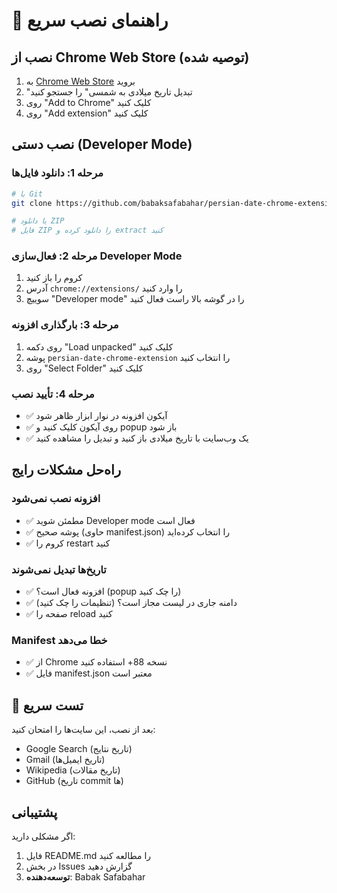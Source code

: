 # 🚀 راهنمای نصب سریع

## نصب از Chrome Web Store (توصیه شده)
1. به [Chrome Web Store](https://chrome.google.com/webstore) بروید
2. "تبدیل تاریخ میلادی به شمسی" را جستجو کنید
3. روی "Add to Chrome" کلیک کنید
4. روی "Add extension" کلیک کنید

## نصب دستی (Developer Mode)

### مرحله 1: دانلود فایل‌ها
```bash
# با Git
git clone https://github.com/babaksafabahar/persian-date-chrome-extension.git

# یا دانلود ZIP
# فایل ZIP را دانلود کرده و extract کنید
```

### مرحله 2: فعال‌سازی Developer Mode
1. کروم را باز کنید
2. آدرس `chrome://extensions/` را وارد کنید
3. سوییچ "Developer mode" را در گوشه بالا راست فعال کنید

### مرحله 3: بارگذاری افزونه
1. روی دکمه "Load unpacked" کلیک کنید
2. پوشه `persian-date-chrome-extension` را انتخاب کنید
3. روی "Select Folder" کلیک کنید

### مرحله 4: تأیید نصب
- ✅ آیکون افزونه در نوار ابزار ظاهر شود
- ✅ روی آیکون کلیک کنید و popup باز شود
- ✅ یک وب‌سایت با تاریخ میلادی باز کنید و تبدیل را مشاهده کنید

## راه‌حل مشکلات رایج

### افزونه نصب نمی‌شود
- ✅ مطمئن شوید Developer mode فعال است
- ✅ پوشه صحیح (حاوی manifest.json) را انتخاب کرده‌اید
- ✅ کروم را restart کنید

### تاریخ‌ها تبدیل نمی‌شوند
- ✅ افزونه فعال است؟ (popup را چک کنید)
- ✅ دامنه جاری در لیست مجاز است؟ (تنظیمات را چک کنید)
- ✅ صفحه را reload کنید

### Manifest خطا می‌دهد
- ✅ از Chrome نسخه 88+ استفاده کنید
- ✅ فایل manifest.json معتبر است

## 🎯 تست سریع
بعد از نصب، این سایت‌ها را امتحان کنید:
- Google Search (تاریخ نتایج)
- Gmail (تاریخ ایمیل‌ها) 
- Wikipedia (تاریخ مقالات)
- GitHub (تاریخ commit ها)

## پشتیبانی
اگر مشکلی دارید:
1. فایل README.md را مطالعه کنید
2. در بخش Issues گزارش دهید
3. **توسعه‌دهنده**: Babak Safabahar
